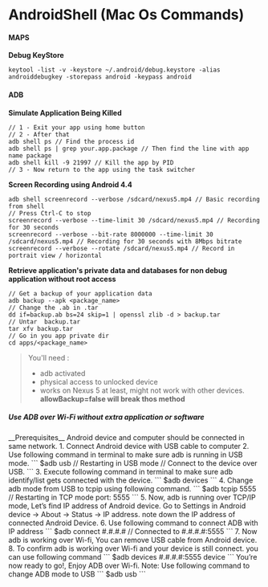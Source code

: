 AndroidShell (Mac Os Commands)
============

<h4>MAPS</h4>

__Debug KeyStore__
```
keytool -list -v -keystore ~/.android/debug.keystore -alias androiddebugkey -storepass android -keypass android
```

<h4>ADB</h4>

__Simulate Application Being Killed__
```
// 1 - Exit your app using home button
// 2 - After that
adb shell ps // Find the process id
adb shell ps | grep your.app.package // Then find the line with app name package
adb shell kill -9 21997 // Kill the app by PID
// 3 - Now return to the app using the task switcher
```

__Screen Recording using Android 4.4__
```
adb shell screenrecord --verbose /sdcard/nexus5.mp4 // Basic recording from shell
// Press Ctrl-C to stop
screenrecord --verbose --time-limit 30 /sdcard/nexus5.mp4 // Recording for 30 seconds
screenrecord --verbose --bit-rate 8000000 --time-limit 30 /sdcard/nexus5.mp4 // Recording for 30 seconds with 8Mbps bitrate
screenrecord --verbose --rotate /sdcard/nexus5.mp4 // Record in portrait view / horizontal
```

__Retrieve application's private data and databases for non debug application without root access__
```
// Get a backup of your application data
adb backup --apk <package_name>
// Change the .ab in .tar
dd if=backup.ab bs=24 skip=1 | openssl zlib -d > backup.tar
// Untar  backup.tar
tar xfv backup.tar
// Go in you app private dir
cd apps/<package_name>
```
> You'll need :
> - adb activated
> - physical access to unlocked device
> - works on Nexus 5 at least, might not work with other devices.
> __allowBackup=false will break thos method__

<h5>Use ADB over Wi-Fi without extra application or software</h5>
__Prerequisites__
Android device and computer should be connected in same network.  
1. Connect Android device with USB cable to computer
2. Use following command in terminal to make sure adb is running in USB mode.
```
$adb usb
// Restarting in USB mode
// Connect to the device over USB.
```
3. Execute following command in terminal to make sure adb identify/list gets connected with the device.
```
$adb devices
```
4. Change adb mode from USB to tcpip using following command. 
```
$adb tcpip 5555
// Restarting in TCP mode port: 5555
```
5. Now, adb is running over TCP/IP mode, Let’s find IP address of Android device. Go to Settings in Android device -> About -> Status -> IP address. note down the IP address of connected Android Device.
6. Use following command to connect ADB with IP address
```
$adb connect #.#.#.# 
// Connected to #.#.#.#:5555
```
7. Now adb is working over Wi-fi, You can remove USB cable from Android device.
8. To confirm adb is working over Wi-fi and your device is still connect. you can use following command
```
$adb devices
#.#.#.#:5555 device
```
You’re now ready to go!, Enjoy ADB over Wi-fi.
Note:  Use following command to change ADB mode to USB
```
$adb usb
```
